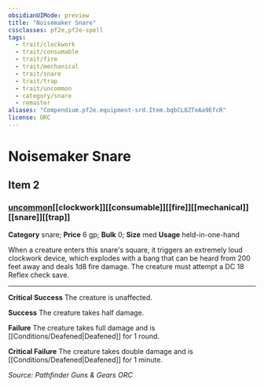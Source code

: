 ```yaml
---
obsidianUIMode: preview
title: "Noisemaker Snare"
cssclasses: pf2e,pf2e-spell
tags:
  - trait/clockwork
  - trait/consumable
  - trait/fire
  - trait/mechanical
  - trait/snare
  - trait/trap
  - trait/uncommon
  - category/snare
  - remaster
aliases: "Compendium.pf2e.equipment-srd.Item.bqbCL8ZTeAa9EfcR"
license: ORC
---
```

# Noisemaker Snare
## Item 2
### [uncommon](uncommon "Uncommon Rarity Trait")[[clockwork]][[consumable]][[fire]][[mechanical]][[snare]][[trap]]

**Category** snare; 
**Price** 6 gp; 
**Bulk** 0; **Size** med
**Usage** held-in-one-hand

When a creature enters this snare's square, it triggers an extremely loud clockwork device, which explodes with a bang that can be heard from 200 feet away and deals 1d8 fire damage. The creature must attempt a DC 18 Reflex check save.

* * *

**Critical Success** The creature is unaffected.

**Success** The creature takes half damage.

**Failure** The creature takes full damage and is [[Conditions/Deafened|Deafened]] for 1 round.

**Critical Failure** The creature takes double damage and is [[Conditions/Deafened|Deafened]] for 1 minute.

*Source: Pathfinder Guns & Gears*
*ORC*